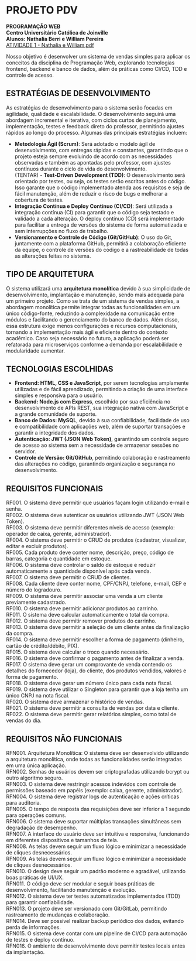 # PROJETO PDV  
**PROGRAMAÇÃO WEB**  
**Centro Universitário Católica de Joinville**  
**Alunos: Nathalia Berri e William Pereira**  
[ATIVIDADE 1 - Nathalia e William.pdf](https://github.com/user-attachments/files/19172431/ATIVIDADE.1.-.Nathalia.e.William.pdf)

Nosso objetivo é desenvolver um sistema de vendas simples para aplicar os conceitos da disciplina de Programação Web, explorando tecnologias frontend, backend e banco de dados, além de práticas como CI/CD, TDD e controle de acesso.

## ESTRATÉGIAS DE DESENVOLVIMENTO
As estratégias de desenvolvimento para o sistema serão focadas em agilidade, qualidade e escalabilidade. O desenvolvimento seguirá uma abordagem incremental e iterativa, com ciclos curtos de planejamento, implementação, testes e feedback direto do professor, permitindo ajustes rápidos ao longo do processo. Algumas das principais estratégias incluem:
- **Metodologia Ágil (Scrum)**: Será adotado o modelo ágil de desenvolvimento, com entregas rápidas e constantes, garantindo que o projeto esteja sempre evoluindo de acordo com as necessidades observadas e também as apontadas pelo professor, com ajustes contínuos durante o ciclo de vida do desenvolvimento.  
(TENTAR) - **Test-Driven Development (TDD)**: O desenvolvimento será orientado por testes, ou seja, os testes serão escritos antes do código. Isso garante que o código implementado atenda aos requisitos e seja de fácil manutenção, além de reduzir o risco de bugs e melhorar a cobertura de testes.
- **Integração Contínua e Deploy Contínuo (CI/CD)**: Será utilizada a integração contínua (CI) para garantir que o código seja testado e validado a cada alteração. O deploy contínuo (CD) será implementado para facilitar a entrega de versões do sistema de forma automatizada e sem interrupções no fluxo de trabalho.
- **Versionamento e Controle de Código (Git/GitHub)**: O uso do Git, juntamente com a plataforma GitHub, permitirá a colaboração eficiente da equipe, o controle de versões do código e a rastreabilidade de todas as alterações feitas no sistema.

## TIPO DE ARQUITETURA
O sistema utilizará uma **arquitetura monolítica** devido à sua simplicidade de desenvolvimento, implantação e manutenção, sendo mais adequada para um primeiro projeto. Como se trata de um sistema de vendas simples, a abordagem monolítica permite integrar todas as funcionalidades em um único código-fonte, reduzindo a complexidade na comunicação entre módulos e facilitando o gerenciamento do banco de dados. Além disso, essa estrutura exige menos configurações e recursos computacionais, tornando a implementação mais ágil e eficiente dentro do contexto acadêmico. Caso seja necessário no futuro, a aplicação poderá ser refatorada para microserviços conforme a demanda por escalabilidade e modularidade aumentar.

## TECNOLOGIAS ESCOLHIDAS
- **Frontend: HTML, CSS e JavaScript**, por serem tecnologias amplamente utilizadas e de fácil aprendizado, permitindo a criação de uma interface simples e responsiva para o usuário.
- **Backend: Node.js com Express**, escolhido por sua eficiência no desenvolvimento de APIs REST, sua integração nativa com JavaScript e a grande comunidade de suporte.
- **Banco de Dados: MySQL**, devido à sua confiabilidade, facilidade de uso e compatibilidade com aplicações web, além de suportar transações e garantir a integridade dos dados.
- **Autenticação: JWT (JSON Web Token)**, garantindo um controle seguro de acesso ao sistema sem a necessidade de armazenar sessões no servidor.
- **Controle de Versão: Git/GitHub**, permitindo colaboração e rastreamento das alterações no código, garantindo organização e segurança no desenvolvimento.

## REQUISITOS FUNCIONAIS
RF001. O sistema deve permitir que usuários façam login utilizando e-mail e senha.  
RF002. O sistema deve autenticar os usuários utilizando JWT (JSON Web Token).  
RF003. O sistema deve permitir diferentes níveis de acesso (exemplo: operador de caixa, gerente, administrador).  
RF004. O sistema deve permitir o CRUD de produtos (cadastrar, visualizar, editar e excluir produtos).  
RF005. Cada produto deve conter nome, descrição, preço, código de barras, categoria e quantidade em estoque.  
RF006. O sistema deve controlar o saldo de estoque e reduzir automaticamente a quantidade disponível após cada venda.  
RF007. O sistema deve permitir o CRUD de clientes.  
RF008. Cada cliente deve conter nome, CPF/CNPJ, telefone, e-mail, CEP e número do logradouro.  
RF009. O sistema deve permitir associar uma venda a um cliente previamente cadastrado.  
RF010. O sistema deve permitir adicionar produtos ao carrinho.  
RF011. O sistema deve calcular automaticamente o total da compra.  
RF012. O sistema deve permitir remover produtos do carrinho.  
RF013. O sistema deve permitir a seleção de um cliente antes da finalização da compra.  
RF014. O sistema deve permitir escolher a forma de pagamento (dinheiro, cartão de crédito/débito, PIX).  
RF015. O sistema deve calcular o troco quando necessário.  
RF016. O sistema deve confirmar o pagamento antes de finalizar a venda.  
RF017. O sistema deve gerar um comprovante de venda contendo os detalhes do fornecedor (loja), do cliente,  dos produtos vendidos, valores e forma de pagamento.  
RF018. O sistema deve gerar um número único para cada nota fiscal.  
RF019. O sistema deve utilizar o Singleton para garantir que a loja tenha um único CNPJ na nota fiscal.  
RF020. O sistema deve armazenar o histórico de vendas.  
RF021. O sistema deve permitir a consulta de vendas por data e cliente.  
RF022. O sistema deve permitir gerar relatórios simples, como total de vendas do dia.  

## REQUISITOS NÃO FUNCIONAIS
RFN001. Arquitetura Monolítica: O sistema deve ser desenvolvido utilizando a arquitetura monolítica, onde todas as funcionalidades serão integradas em uma única aplicação.  
RFN002. Senhas de usuários devem ser criptografadas utilizando bcrypt ou outro algoritmo seguro.  
RFN003. O sistema deve restringir acessos indevidos com controle de permissões baseado em papéis (exemplo: caixa, gerente, administrador).  
RFN004. O sistema deve registrar logs de autenticação e ações críticas para auditoria.  
RFN005. O tempo de resposta das requisições deve ser inferior a 1 segundo para operações comuns.  
RFN006. O sistema deve suportar múltiplas transações simultâneas sem degradação de desempenho.  
RFN007. A interface do usuário deve ser intuitiva e responsiva, funcionando em diferentes dispositivos e tamanhos de tela.  
RFN008. As telas devem seguir um fluxo lógico e minimizar a necessidade de cliques desnecessários.  
RFN009. As telas devem seguir um fluxo lógico e minimizar a necessidade de cliques desnecessários.  
RFN010. O design deve seguir um padrão moderno e agradável, utilizando boas práticas de UI/UX.  
RFN011. O código deve ser modular e seguir boas práticas de desenvolvimento, facilitando manutenção e evolução.  
RFN012. O sistema deve ter testes automatizados implementados (TDD) para garantir confiabilidade.  
RFN013. O projeto deve ser versionado com Git/GitLab, permitindo rastreamento de mudanças e colaboração.  
RFN014. Deve ser possível realizar backup periódico dos dados, evitando perda de informações.  
RFN015. O sistema deve contar com um pipeline de CI/CD para automação de testes e deploy contínuo.  
RFN016. O ambiente de desenvolvimento deve permitir testes locais antes da implantação.  
